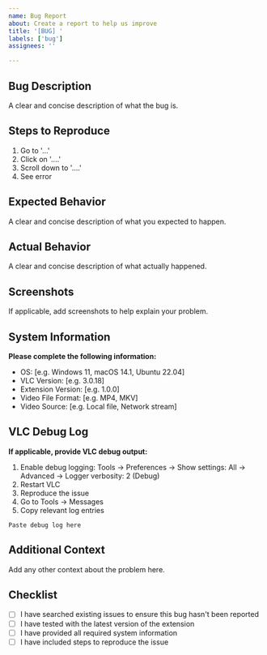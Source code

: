 ```yaml
---
name: Bug Report
about: Create a report to help us improve
title: '[BUG] '
labels: ['bug']
assignees: ''

---
```


## Bug Description
A clear and concise description of what the bug is.

## Steps to Reproduce
1. Go to '...'
2. Click on '....'
3. Scroll down to '....'
4. See error

## Expected Behavior
A clear and concise description of what you expected to happen.

## Actual Behavior
A clear and concise description of what actually happened.

## Screenshots
If applicable, add screenshots to help explain your problem.

## System Information
**Please complete the following information:**
- OS: [e.g. Windows 11, macOS 14.1, Ubuntu 22.04]
- VLC Version: [e.g. 3.0.18]
- Extension Version: [e.g. 1.0.0]
- Video File Format: [e.g. MP4, MKV]
- Video Source: [e.g. Local file, Network stream]

## VLC Debug Log
**If applicable, provide VLC debug output:**
1. Enable debug logging: Tools → Preferences → Show settings: All → Advanced → Logger verbosity: 2 (Debug)
2. Restart VLC
3. Reproduce the issue
4. Go to Tools → Messages
5. Copy relevant log entries

```
Paste debug log here
```

## Additional Context
Add any other context about the problem here.

## Checklist
- [ ] I have searched existing issues to ensure this bug hasn't been reported
- [ ] I have tested with the latest version of the extension
- [ ] I have provided all required system information
- [ ] I have included steps to reproduce the issue